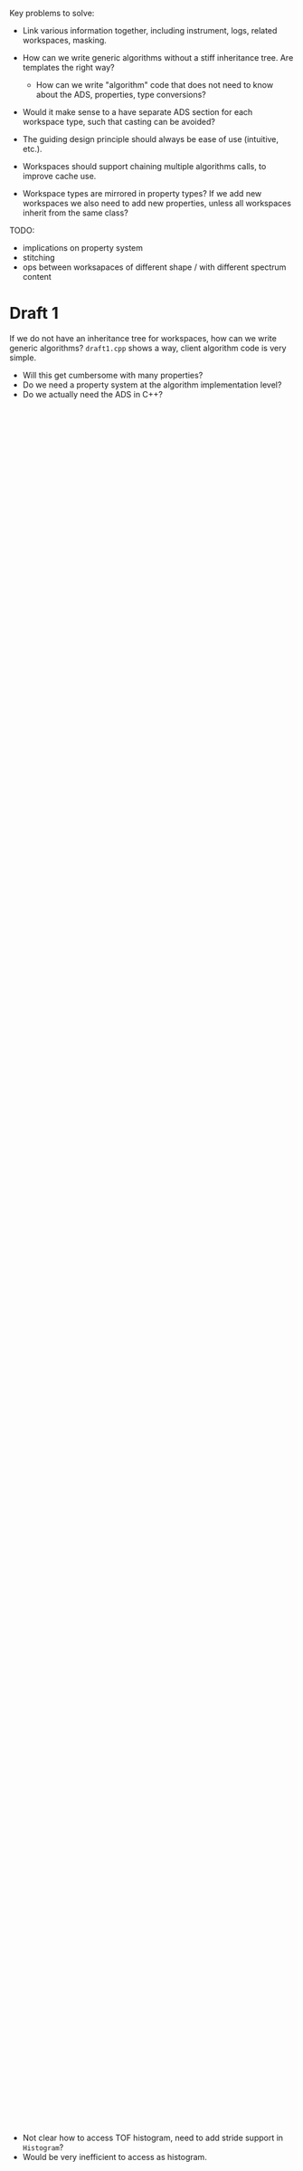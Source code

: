 Key problems to solve:
- Link various information together, including instrument, logs, related workspaces, masking.
- How can we write generic algorithms without a stiff inheritance tree. Are templates the right way?
  - How can we write "algorithm" code that does not need to know about the ADS, properties, type conversions?

- Would it make sense to a have separate ADS section for each workspace type, such that casting can be avoided?
- The guiding design principle should always be ease of use (intuitive, etc.).
- Workspaces should support chaining multiple algorithms calls, to improve cache use.
- Workspace types are mirrored in property types? If we add new workspaces we also need to add new properties, unless all workspaces inherit from the same class?

TODO:
- implications on property system
- stitching
- ops between worksapaces of different shape / with different spectrum content

# Draft 1

If we do not have an inheritance tree for workspaces, how can we write generic algorithms?
`draft1.cpp` shows a way, client algorithm code is very simple.

- Will this get cumbersome with many properties?
- Do we need a property system at the algorithm implementation level?
- Do we actually need the ADS in C++?

# Draft 2

No ADS in C++. pybind11 and Python do everything for us?

# Draft 3

- Using `boost::any` is probably just a simpler variant of Draft-1, but runs into the same problem.
- How can we make any overloaded function into an algorithm? Do we need to?
- Should we write algorithms always in two parts, a shell that deals with properties, and normal C++ code doing the actual work?
  - Is making this simple part of the workspace scope? My current feeling is that getting the workspace design wrong could make this difficult on the algorithm side, so I believe we must at the very least come up with a working proof of concept for this.

# Draft 4

- What do algorithms actually need? Most do not need, e.g., instrument, or `SpectrumInfo`. Table of L2, etc. might be enough.
  - See for example discussion at developer meeting on `ConvertUnits` not working for constant-wavelength instruments -- only wavelength is needed.
  - Can we select the right overload depending on what information is available?
- We have to avoid duplicating concepts.
  - Example1: Masking. Currently there is `MaskWorkspace` as well as masking on the instrument/workspace.
  - Can we eliminate one of these? Either masking should always be stored in workspace, or always we a separate workspace (provided to algorithms by hand, or used automatically when linked).
  - Same for `GroupingWorkspace`: We have grouping information in the workspace, and we have workspaces defining grouping patterns. Eliminate one.
  - If we eliminate the workspaces, provide a different way for users to view that masking/grouping information.
- Should the instrument be handled in the same way as discussed for masking and grouping above?
- How do we modify such linked workspaces, such as `MaskWorkspace`?
  - If directly, should it always takes a copy (break all links)? This would add overhead of copying, and later setting a new link from data workspace to the modified mask workspace.
  - If directly but not copy, how can we possibly avoid breaking data workspaces that link?
  - If via link, take a copy (if necessary, there might just be a single link), link stays intact, but the flow of logic is not nice (modify one object via another)
  - Forbid changing grouping in existing workspace? This does usually not make sense.
- Are the `Axis` objects duplicating information that is contained in `Histogram` and the spectrum numbers (if we generalize to more generic spectrum labels)? What happens on transpose? X might need generic labels (actually `Transpose` does not support that!)?

# Iterator (`iterator.cpp`)

- Iterators that provide a unified view of information linked to by workspace, including data, spectrum labels, spectrum definitions, masking.
  - Low-level algorithms to work with iterators?
- If we link to workspaces from iterators, access should most likely be only `const` (never modify linked workspaces via these iterators, there are *data* iterators).
- Workspaces are "the same" for some algorithms but different types for others.
  - For example, `Rebin` can work on anything that contains histograms, but histograms could be linked to detector pixels (positions), a two-theta value, Q, or nothing.
  - An algorithm like `ConvertUnits` does need to handle these differently.
  - Can we and should we express this via the type system?
  - One way is at the iterator level. Open questions: How to create output workspace. Whichever piece of code gets the iterators needs to know the actual type, unless we use inheritance to handle this?
  - Is a better way via a view ("overlay")?
  - Inheritance?
  - Algorithms should just run on the relevant sub-object!

# Composition (`composition.cpp`)

- Shows how to write algorithms for sub-components.
- Why not have only one workspace type and check if certain sub fields exist?
  - Would lead to messy client code, e.g., `ConvertUnits`:
    ```
    if (ws.hasSpectrumInfo())
      convertUnits(ws.histograms(), ws.spectrumInfo());
    // FIXME make sure we don't have SpectrumInfo as well as wavelength!
    if (ws.hasFixedWavelength()) // reactors
      convertUnits(ws.histograms(), ws.wavelength());
    else
      throw std::runtime_error("No information for converting units in workspace");
    ```

# Composition 2 (`composition2.cpp`)

Key problem to solve: If we have many more workspace types, we need a way of branching in algorithms.
The current dynamic casting of the property to EventWorkspace or Workspace2D does not scale!
If we pass workspaces via a property we cannot use templates.
- Is this actually a problem? How many distinct data types are there?
- Worst case might be something like scale, which works for many types:
  - Histograms
  - EventLists
  - constant-wavelength data
  - single data points
  - POD types like double or int
- Most algorithms cover fewer cases?
- Can a simple helper function that does the mapping from type id to type do the trick?

# Structure-of-arrays / array-of-structures abstraction (`soa_aos_abstraction.cpp`)

It would be good if we could hide the implementation details of a workspace.
Client code should not need to know whether the workspace contains a vector of structures containing all components for each index, or a number of separate vectors for each component.

If we provide array-of-structures access, there may be a number of problems:
- How can we validate data across the workspace, such as when setting a spectrum numbers.
  - Allow non-unique spectrum numbers (makes lookup via spectrum numbers problematic).
  - Make spectrum numbers immutable via workspace items?
  We have a similar problem if we want to ensure the no two spectra map to the same detector.
- How can we filter/slice and merge workspaces, without generating an inconsistent state?
  - What guarantees do we need to make?
  - In item assignment or `push_back` into a workspace we can check consistency of spectrum numbers, against a local map (local on each rank in an MI run).
    Keeping a global map up to date would be too expensive and a per-item level with every `push_back`.
    If we need to use spectrum numbers for item lookup we would thus need to update the maps (spectrum number and global spectrum index) globally.
    For lookup happening when calling an algorithm this might be an acceptable overhead (although incurring overhead and unnecessary synchronization even if there are no changes).
    The way `IndexInfo` turned out does not feel like the right thing, so maybe this is indicating that another way, as discussed here, might be a better solution.
- If data is mutable via workspace items, this would currently support changing histogram types and sizes.
  Changing sizes might not be an issue since this is on the way of being supported anyway.
  Changing histogram types, e.g., from point data to histogram data would currently be more problematic, but actually we do not have such checks in place anyway.
  The best solution might be to split `Histogram` into actual types instead of having a chimera.
- If masking, grouping, etc. are provided via linked workspaces, how do we handle assignment?
  We want to share the data.
  Just COW if using a non-const iterator?
  We may want to assign data but keep everything else, might need different iterator types for this.

A SOA/SAO abstraction could also pave the way for better imaging support.
Internally a workspace could store data as a stack of images (one for each TOF).
But maybe not...:
- Not clear how to access TOF histogram, need to add stride support in `Histogram`?
- Would be very inefficient to access as histogram.
